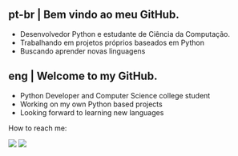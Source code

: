 ## pt-br | Bem vindo ao meu GitHub.
 - Desenvolvedor Python e estudante de Ciência da Computação.  
 - Trabalhando em projetos próprios baseados em Python  
 - Buscando aprender novas linguagens

## eng | Welcome to my GitHub.
 - Python Developer and Computer Science college student    
 - Working on my own Python based projects    
 - Looking forward to learning new languages 

How to reach me:
<div align="left">
  <a href="https://www.linkedin.com/in/paulo-ricardo-a227bb215/" target="_blank" ><img src="https://img.shields.io/badge/LinkedIn-0077B5?style=for-the-badge&logo=linkedin&logoColor=white" target="_blank"></a>
  <a href="mailto:plricardo504@gmai.com" target="_blank" ><img src="https://img.shields.io/badge/Gmail-D14836?style=for-the-badge&logo=gmail&logoColor=white" target="_blank"></a>
   <div/>
